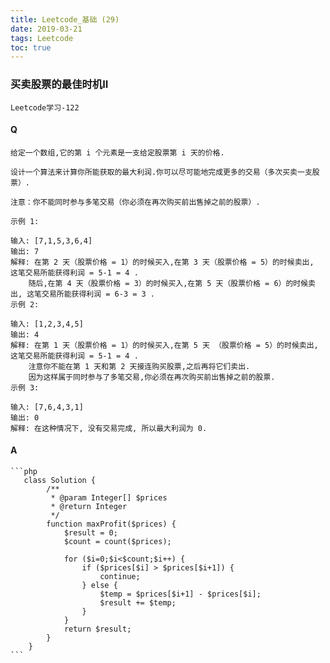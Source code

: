 ```yaml
---
title: Leetcode_基础 (29)
date: 2019-03-21
tags: Leetcode
toc: true
---
```


### 买卖股票的最佳时机II
    Leetcode学习-122

<!-- more -->

#### Q
    给定一个数组,它的第 i 个元素是一支给定股票第 i 天的价格.

    设计一个算法来计算你所能获取的最大利润.你可以尽可能地完成更多的交易（多次买卖一支股票）.

    注意：你不能同时参与多笔交易（你必须在再次购买前出售掉之前的股票）.

    示例 1:

    输入: [7,1,5,3,6,4]
    输出: 7
    解释: 在第 2 天（股票价格 = 1）的时候买入,在第 3 天（股票价格 = 5）的时候卖出, 这笔交易所能获得利润 = 5-1 = 4 .
        随后,在第 4 天（股票价格 = 3）的时候买入,在第 5 天（股票价格 = 6）的时候卖出, 这笔交易所能获得利润 = 6-3 = 3 .
    示例 2:

    输入: [1,2,3,4,5]
    输出: 4
    解释: 在第 1 天（股票价格 = 1）的时候买入,在第 5 天 （股票价格 = 5）的时候卖出, 这笔交易所能获得利润 = 5-1 = 4 .
        注意你不能在第 1 天和第 2 天接连购买股票,之后再将它们卖出.
        因为这样属于同时参与了多笔交易,你必须在再次购买前出售掉之前的股票.
    示例 3:

    输入: [7,6,4,3,1]
    输出: 0
    解释: 在这种情况下, 没有交易完成, 所以最大利润为 0.

#### A
    ```php
       class Solution {
            /**
             * @param Integer[] $prices
             * @return Integer
             */
            function maxProfit($prices) {
                $result = 0;
                $count = count($prices);
                
                for ($i=0;$i<$count;$i++) {
                    if ($prices[$i] > $prices[$i+1]) {
                        continue;
                    } else {
                        $temp = $prices[$i+1] - $prices[$i];
                        $result += $temp;
                    }
                }
                return $result;
            }
        }
    ```
